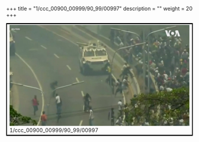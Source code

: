 +++
title = "1/ccc_00900_00999/90_99/00997"
description = ""
weight = 20
+++

<table style="border:2px solid black;max-width:800px;max-height:800px;" 
><tr><td>
<img class="center-fit-jpg"
src="/jpg_/aaa_20190430_NxaOmWaI8sI_00996.jpg">
1/ccc_00900_00999/90_99/00997
</img></td></tr></table>
